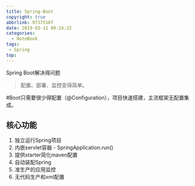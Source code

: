 ```yaml
---
title: Spring-Boot
copyright: true
abbrlink: 9737516f
date: 2019-03-11 09:24:22
categories:
  - NoteBook
tags: 
 - Spring
top:
---
```

Spring Boot解决得问题
> 配置、部署、监控变得简单。

#Boot只需要很少得配置（@Configuration），项目快速搭建，主流框架无配置集成。

## 核心功能
1. 独立运行Spring项目
2. 内嵌servlet容器 - SpringApplication.run()
3. 提供starter简化maven配置
4. 自动装配Spring
5. 准生产的应用监控
6. 无代码生产和xml配置



